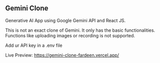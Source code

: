 ## Gemini Clone

Generative AI App using Google Gemini API and React JS.

This is not an exact clone of Gemini. It only has the basic functionalities. Functions like uploading images or recording is not supported.

Add ur API key in a .env file

Live Preview: https://gemini-clone-fardeen.vercel.app/